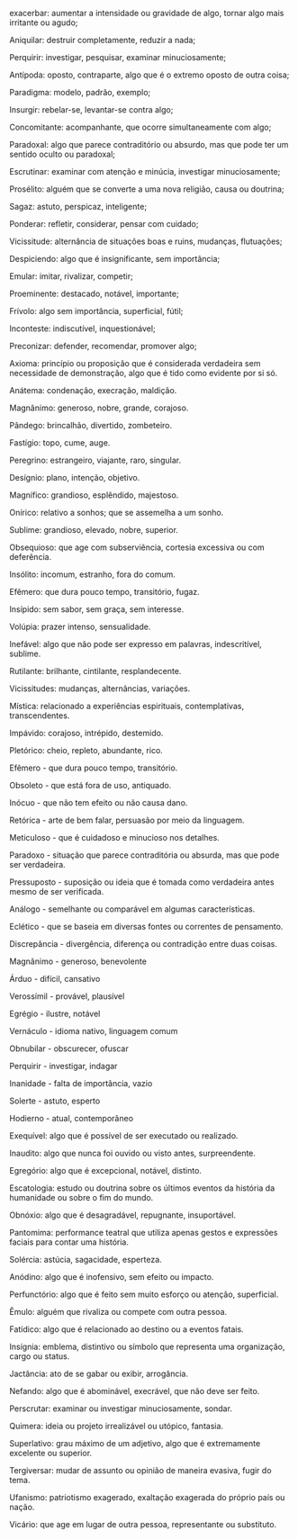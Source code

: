 exacerbar: aumentar a intensidade ou gravidade de algo, tornar algo mais irritante ou agudo;

Aniquilar: destruir completamente, reduzir a nada;

Perquirir: investigar, pesquisar, examinar minuciosamente;

Antípoda: oposto, contraparte, algo que é o extremo oposto de outra coisa;

Paradigma: modelo, padrão, exemplo;

Insurgir: rebelar-se, levantar-se contra algo;

Concomitante: acompanhante, que ocorre simultaneamente com algo;

Paradoxal: algo que parece contraditório ou absurdo, mas que pode ter um sentido oculto ou paradoxal;

Escrutinar: examinar com atenção e minúcia, investigar minuciosamente;

Prosélito: alguém que se converte a uma nova religião, causa ou doutrina;

Sagaz: astuto, perspicaz, inteligente;

Ponderar: refletir, considerar, pensar com cuidado;

Vicissitude: alternância de situações boas e ruins, mudanças, flutuações;

Despiciendo: algo que é insignificante, sem importância;

Emular: imitar, rivalizar, competir;

Proeminente: destacado, notável, importante;

Frívolo: algo sem importância, superficial, fútil;

Inconteste: indiscutível, inquestionável;

Preconizar: defender, recomendar, promover algo;

Axioma: princípio ou proposição que é considerada verdadeira sem necessidade de demonstração, algo que é tido como evidente por si só.

Anátema: condenação, execração, maldição.

Magnânimo: generoso, nobre, grande, corajoso.

Pândego: brincalhão, divertido, zombeteiro.

Fastígio: topo, cume, auge.

Peregrino: estrangeiro, viajante, raro, singular.

Desígnio: plano, intenção, objetivo.

Magnífico: grandioso, esplêndido, majestoso.

Onírico: relativo a sonhos; que se assemelha a um sonho.

Sublime: grandioso, elevado, nobre, superior.

Obsequioso: que age com subserviência, cortesia excessiva ou com deferência.

Insólito: incomum, estranho, fora do comum.

Efêmero: que dura pouco tempo, transitório, fugaz.

Insípido: sem sabor, sem graça, sem interesse.

Volúpia: prazer intenso, sensualidade.

Inefável: algo que não pode ser expresso em palavras, indescritível, sublime.

Rutilante: brilhante, cintilante, resplandecente.

Vicissitudes: mudanças, alternâncias, variações.

Mística: relacionado a experiências espirituais, contemplativas, transcendentes.

Impávido: corajoso, intrépido, destemido.

Pletórico: cheio, repleto, abundante, rico.

Efêmero - que dura pouco tempo, transitório.

Obsoleto - que está fora de uso, antiquado.

Inócuo - que não tem efeito ou não causa dano.

Retórica - arte de bem falar, persuasão por meio da linguagem.

Meticuloso - que é cuidadoso e minucioso nos detalhes.

Paradoxo - situação que parece contraditória ou absurda, mas que pode ser verdadeira.

Pressuposto - suposição ou ideia que é tomada como verdadeira antes mesmo de ser verificada.

Análogo - semelhante ou comparável em algumas características.

Eclético - que se baseia em diversas fontes ou correntes de pensamento.

Discrepância - divergência, diferença ou contradição entre duas coisas.

Magnânimo - generoso, benevolente

Árduo - difícil, cansativo

Verossímil - provável, plausível

Egrégio - ilustre, notável

Vernáculo - idioma nativo, linguagem comum

Obnubilar - obscurecer, ofuscar

Perquirir - investigar, indagar

Inanidade - falta de importância, vazio

Solerte - astuto, esperto

Hodierno - atual, contemporâneo

Exequível: algo que é possível de ser executado ou realizado.

Inaudito: algo que nunca foi ouvido ou visto antes, surpreendente.

Egregório: algo que é excepcional, notável, distinto.

Escatologia: estudo ou doutrina sobre os últimos eventos da história da humanidade ou sobre o fim do mundo.

Obnóxio: algo que é desagradável, repugnante, insuportável.

Pantomima: performance teatral que utiliza apenas gestos e expressões faciais para contar uma história.

Solércia: astúcia, sagacidade, esperteza.

Anódino: algo que é inofensivo, sem efeito ou impacto.

Perfunctório: algo que é feito sem muito esforço ou atenção, superficial.

Êmulo: alguém que rivaliza ou compete com outra pessoa.

Fatídico: algo que é relacionado ao destino ou a eventos fatais.

Insígnia: emblema, distintivo ou símbolo que representa uma organização, cargo ou status.

Jactância: ato de se gabar ou exibir, arrogância.

Nefando: algo que é abominável, execrável, que não deve ser feito.

Perscrutar: examinar ou investigar minuciosamente, sondar.

Quimera: ideia ou projeto irrealizável ou utópico, fantasia.

Superlativo: grau máximo de um adjetivo, algo que é extremamente excelente ou superior.

Tergiversar: mudar de assunto ou opinião de maneira evasiva, fugir do tema.

Ufanismo: patriotismo exagerado, exaltação exagerada do próprio país ou nação.

Vicário: que age em lugar de outra pessoa, representante ou substituto.
